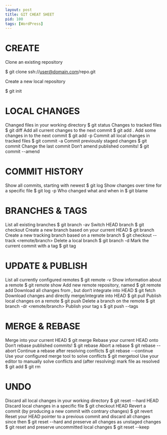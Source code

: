```yaml
---
layout: post
title: GIT CHEAT SHEET
pid: 100
tags: [WordPress]
---
```

# CREATE
Clone an existing repository

$ git clone ssh://user@domain.com/repo.git
  
Create a new local repository

$ git init
  
# LOCAL CHANGES
Changed files in your working directory
$ git status
Changes to tracked files
$ git diff
Add all current changes to the next commit
$ git add .
Add some changes in <file> to the next commit
$ git add -p <file>
Commit all local changes in tracked files
$ git commit -a
Commit previously staged changes
$ git commit
Change the last commit
Don‘t amend published commits!
$ git commit --amend
# COMMIT HISTORY
Show all commits, starting with newest
$ git log
Show changes over time for a specific file
$ git log -p <file>
Who changed what and when in <file>
$ git blame <file>
# BRANCHES & TAGS
List all existing branches
$ git branch -av
Switch HEAD branch
$ git checkout <branch>
Create a new branch based
on your current HEAD
$ git branch <new-branch>
Create a new tracking branch based on
a remote branch
$ git checkout --track <remote/branch>
Delete a local branch
$ git branch -d <branch>
Mark the current commit with a tag
$ git tag <tag-name>
# UPDATE & PUBLISH
List all currently configured remotes
$ git remote -v
Show information about a remote
$ git remote show <remote>
Add new remote repository, named <remote>
$ git remote add <shortname> <url>
Download all changes from <remote>,
but don‘t integrate into HEAD
$ git fetch <remote>
Download changes and directly
merge/integrate into HEAD
$ git pull <remote> <branch>
Publish local changes on a remote
$ git push <remote> <branch>
Delete a branch on the remote
$ git branch -dr <remote/branch>
Publish your tag s
$ git push --tags
# MERGE & REBASE
Merge <branch> into your current HEAD
$ git merge <branch>
Rebase your current HEAD onto <branch>
Don‘t rebase published commits!
$ git rebase <branch>
Abort a rebase
$ git rebase --abort
Continue a rebase after resolving conflicts
$ git rebase --continue
Use your configured merge tool to
solve conflicts
$ git mergetool
Use your editor to manually solve conflicts
and (after resolving) mark file as resolved
$ git add <resolved-file>
$ git rm <resolved-file> 
# UNDO
Discard all local changes in your working
directory
$ git reset --hard HEAD
Discard local changes in a specific file
$ git checkout HEAD <file>
Revert a commit (by producing a new commit
with contrary changes)
$ git revert <commit>
Reset your HEAD pointer to a previous commit
and discard all changes since then
$ git reset --hard <commit>
and preserve all changes as unstaged
changes
$ git reset <commit>
and preserve uncommitted local changes
$ git reset --keep <commit>
